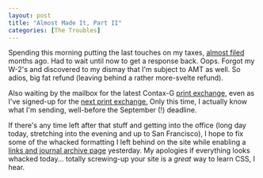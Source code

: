 ```yaml
---
layout: post
title: "Almost Made It, Part II"
categories: [The Troubles]
---
```

Spending this morning putting the last touches on my taxes, <a href="/blog/archives/000034.html">almost filed</a> months ago. Had to wait until now to get a response back. Oops. Forgot my W-2's and discovered to my dismay that I'm subject to AMT as well. So adios, big fat refund (leaving behind a rather more-svelte refund).

Also waiting by the mailbox for the latest Contax-G <a href="http://www.contaxg.com/document.php?id=9335" target="inkframe">print exchange,</a> even as I've signed-up for the <a href="http://www.contaxg.com/document.php?id=10686" target="linkframe">next print exchange.</a> Only this time, I actually know what I'm sending, well-before the September (!) deadline.

If there's any time left after that stuff and getting into the office (long day today, stretching into the evening and up to San Francisco), I hope to fix some of the whacked formatting I left behind on the site while enabling a <a href="/blog/archives.html">links and journal archive page</a> yesterday. My apologies if everything looks whacked today... totally screwing-up your site is a <i>great</i> way to learn CSS, I hear.

<!--more-->

